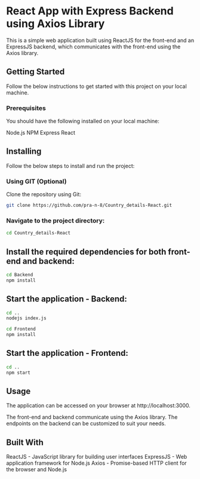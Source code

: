 # React App with Express Backend using Axios Library
This is a simple web application built using ReactJS for the front-end and an ExpressJS backend, which communicates with the front-end using the Axios library.

## Getting Started
Follow the below instructions to get started with this project on your local machine.

### Prerequisites
You should have the following installed on your local machine:

Node.js
NPM
Express
React

## Installing
Follow the below steps to install and run the project:

### Using GIT (Optional)
Clone the repository using Git:

```bash
git clone https://github.com/pra-n-8/Country_details-React.git
```

### Navigate to the project directory:

```bash
cd Country_details-React
``` 

## Install the required dependencies for both front-end and backend:

```bash
cd Backend
npm install
```

## Start the application - Backend:

```bash
cd ..
nodejs index.js
```

```bash
cd Frontend
npm install
```
## Start the application - Frontend:

```bash
cd ..
npm start
```

## Usage
The application can be accessed on your browser at http://localhost:3000.

The front-end and backend communicate using the Axios library. The endpoints on the backend can be customized to suit your needs.

## Built With
ReactJS - JavaScript library for building user interfaces
ExpressJS - Web application framework for Node.js
Axios - Promise-based HTTP client for the browser and Node.js
